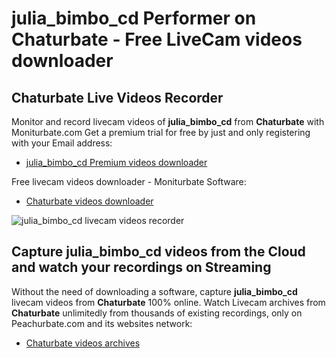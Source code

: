 # julia_bimbo_cd Performer on Chaturbate - Free LiveCam videos downloader

## Chaturbate Live Videos Recorder

Monitor and record livecam videos of **julia_bimbo_cd** from **Chaturbate** with Moniturbate.com
Get a premium trial for free by just and only registering with your Email address:
* [julia_bimbo_cd Premium videos downloader](https://moniturbate.com/request-demo-licence-key.html)

Free livecam videos downloader - Moniturbate Software:
* [Chaturbate videos downloader](https://moniturbate.com/moniturbate-download-software.html)

![julia_bimbo_cd livecam videos recorder](https://peachurnet.com/templates/moniturbate-software.png)


## Capture julia_bimbo_cd videos from the Cloud and watch your recordings on Streaming

Without the need of downloading a software, capture **julia_bimbo_cd** livecam videos from **Chaturbate** 100% online.
Watch Livecam archives from **Chaturbate** unlimitedly from thousands of existing recordings, only on Peachurbate.com and its websites network:
* [Chaturbate videos archives](https://peachurnet.com/)